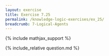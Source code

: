 ```yaml
---
layout: exercise
title: Exercise 7.25
permalink: /knowledge-logic-exercises/ex_25/
breadcrumb: 7-Logical-Agents
---
```


{% include mathjax_support %}

<div><i class="arrow-up loader" data-chapter="knowledge-logic-exercises" data-exercise="ex_25" data-rating="0"></i></div>
{% include_relative question.md %}
